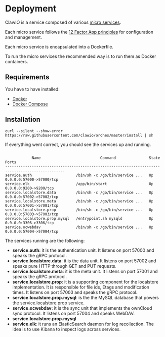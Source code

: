 # Deployment

ClawIO is a service composed of various [micro services](http://martinfowler.com/articles/microservices.html).


Each micro service follows the [12 Factor App principles](http://12factor.net/) for configuration and management.

Each micro service is encapsulated into a Dockerfile.

To run the micro services the recommended way is to run them as Docker containers.

## Requirements
You have to have installed:

* [Docker](http://docs.docker.com/)
* [Docker Compose](http://docs.docker.com/compose/install/)


## Installation
```
curl --silent --show-error https://raw.githubusercontent.com/clawio/orches/master/install | sh
 ```

 
 If everything went correct, you should see the services up and running.
 
```

            Name                           Command               State            Ports
-------------------------------------------------------------------------------------------------
service.auth                    /bin/sh -c /go/bin/service ...   Up      0.0.0.0:57000->57000/tcp
service.elk                     /app/bin/start                   Up      0.0.0.0:9200->9200/tcp
service.localstore.data         /bin/sh -c /go/bin/service ...   Up      0.0.0.0:57002->57002/tcp
service.localstore.meta         /bin/sh -c /go/bin/service ...   Up      0.0.0.0:57001->57001/tcp
service.localstore.prop         /bin/sh -c /go/bin/service ...   Up      0.0.0.0:57003->57003/tcp
service.localstore.prop.mysql   /entrypoint.sh mysqld            Up      0.0.0.0:3306->3306/tcp
service.ocwebdav                /bin/sh -c /go/bin/service ...   Up      0.0.0.0:57004->57004/tcp
```

The services running are the following:

* **service.auth:** it is the authentication unit. It listens on port 57000 and speaks the gRPC protocol.
* **service.localstore.data**: it is the data unit. It listens on port 57002 and speaks pure HTTP through GET and PUT requests.
* **service.localstore.meta**: it is the meta unit. It listens on port 57001 and speaks the gRPC protocol.
* **service.localstore.prop**: it is a supporting component for the localstore implementation. It is responsible for file ids, Etags and modification times. It listens on port 57003 and speaks the gRPC protocol.
* **service.localstore.prop.mysql**: is the the MySQL database that powers the service.localstore.prop service.
* **service.ocwebdav:** it is the sync unit that implements the ownCloud sync protocol. It listens on port 57004 and speaks WebDAV.
* **service.localstore.prop.mysql**
* **service.elk**: it runs an ElasticSearch daemon for log recollection. The idea is to use Kibana to inspect logs across services.